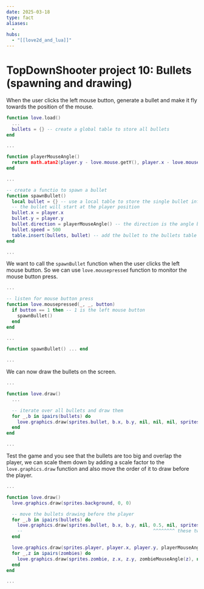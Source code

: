 ```yaml
---
date: 2025-03-18
type: fact
aliases:
  -
hubs:
  - "[[love2d_and_lua]]"
---
```


# TopDownShooter project 10: Bullets (spawning and drawing)

When the user clicks the left mouse button, generate a bullet and make it fly towards the position of the mouse.

```lua
function love.load()
  ...
  bullets = {} -- create a global table to store all bullets
end

...

function playerMouseAngle()
  return math.atan2(player.y - love.mouse.getY(), player.x - love.mouse.getX()) + math.pi
end

...

-- create a functio to spawn a bullet
function spawnBullet()
  local bullet = {} -- use a local table to store the single bullet information
  -- the bullet will start at the player position
  bullet.x = player.x
  bullet.y = player.y
  bullet.direction = playerMouseAngle() -- the direction is the angle between the player and the mouse in radians
  bullet.speed = 500
  table.insert(bullets, bullet) -- add the bullet to the bullets table
end

...

```

We want to call the `spawnBullet` function when the user clicks the left mouse button. So we can use `love.mousepressed` function to monitor the mouse button press.

```lua
...

-- listen for mouse button press
function love.mousepressed(_, _, button)
  if button == 1 then -- 1 is the left mouse button
    spawnBullet()
  end
end

...

function spawnBullet() ... end

...

```

We can now draw the bullets on the screen.

```lua
...

function love.draw()
  ...

  -- iterate over all bullets and draw them
  for _,b in ipairs(bullets) do
    love.graphics.draw(sprites.bullet, b.x, b.y, nil, nil, nil, sprites.bullet:getWidth() / 2, sprites.bullet:getHeight() / 2)
  end
end

...

```

Test the game and you see that the bullets are too big and overlap the player, we can scale them down by adding a scale factor to the `love.graphics.draw` function and also move the order of it to draw before the player.

```lua
...

function love.draw()
  love.graphics.draw(sprites.background, 0, 0)

  -- move the bullets drawing before the player
  for _,b in ipairs(bullets) do
    love.graphics.draw(sprites.bullet, b.x, b.y, nil, 0.5, nil, sprites.bullet:getWidth() / 2, sprites.bullet:getHeight() / 2)
    --                                                ^^^^^^^^ these two values are the scale factor, we can just give one value to scale uniformly, 0.5 will scale the bullet to half of its size
  end

  love.graphics.draw(sprites.player, player.x, player.y, playerMouseAngle(), nil, nil, sprites.player:getWidth() / 2, sprites.player:getHeight() / 2)
  for _,z in ipairs(zombies) do
    love.graphics.draw(sprites.zombie, z.x, z.y, zombieMouseAngle(z), nil, nil, sprites.zombie:getWidth() / 2, sprites.zombie:getHeight() / 2)
  end
end

...

```
